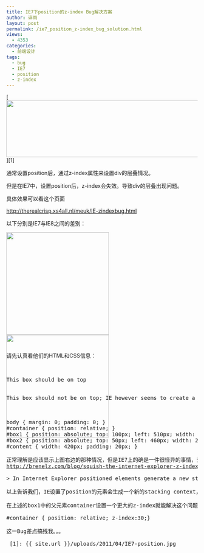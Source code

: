 ```yaml
---
title: IE7下position的z-index Bug解决方案
author: 谇雨
layout: post
permalink: /ie7_position_z-index_bug_solution.html
views:
  - 4353
categories:
  - 前端设计
tags:
  - bug
  - IE7
  - position
  - z-index
---
```

[<img class="alignnone size-full wp-image-698" title="IE7-position" src="{{ site.url }}/uploads/2011/04/IE7-position.jpg" alt="" width="590" height="150" />][1]

通常设置position后，通过z-index属性来设置div的层叠情况。

但是在IE7中，设置position后，z-index会失效。导致div的层叠出现问题。

具体效果可以看这个页面

<a href="http://therealcrisp.xs4all.nl/meuk/IE-zindexbug.html" target="_blank">http://therealcrisp.xs4all.nl/meuk/IE-zindexbug.html</a>

以下分别是IE7与IE8之间的差别：

<div style="height: 300px;">
  <img class="size-full wp-image-430 alignleft" title="ie7" src="http://crackedzone.com/blog/wp-content/uploads/2011/04/ie7.jpg" alt="" width="270" height="270" /><br /> <img class="size-full wp-image-431  alignleft" title="ff" src="http://crackedzone.com/blog/wp-content/uploads/2011/04/ff.gif" alt="" width="270" height="270" />
</div>

<!--more-->

请先认真看他们的HTML和CSS信息：

<pre class="lang:xhtml decode:true " title="HTML结构" ><div id="container">
    <div id="box1">This box should be on top</div>
</div>
<div id="box2">This box should not be on top; IE however seems to create a new stacking context for positioned elements, even when the computed z-index of that element is 'auto'.</div>


body { margin: 0; padding: 0; }
#container { position: relative; }
#box1 { position: absolute; top: 100px; left: 510px; width: 200px; height: 200px; background-color: yellow; z-index: 20; }
#box2 { position: absolute; top: 50px; left: 460px; width: 200px; height: 200px; background-color: lime; z-index: 10; }
#content { width: 420px; padding: 20px; }

正常理解是应该显示上图右边的那种情况，但是IE7上的确是一件很怪异的事情，查了许多资料终于找到了解决方案:  
<a href="http://brenelz.com/blog/squish-the-internet-explorer-z-index-bug/" target="_blank">http://brenelz.com/blog/squish-the-internet-explorer-z-index-bug/</a>

> In Internet Explorer positioned elements generate a new stacking context, starting with a z-index value of 0. Therefore z-index doesn’t work correctly. So we giving the parent element a higher z-index actual fixes the bug

以上告诉我们，IE设置了position的元素会生成一个新的stacking context，导致 z-index 为0，所以才失效了。所以我们需要在这个元素的父元素上设置一个更高的z-index值。

在上述的box1中的父元素container设置一个更大的z-index就能解决这个问题，如下：

#container { position: relative; z-index:30;}

这一Bug差点搞残我。。。

 [1]: {{ site.url }}/uploads/2011/04/IE7-position.jpg